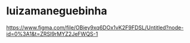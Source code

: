 # luizamaneguebinha

https://www.figma.com/file/OBiey9xq6DOx1vK2F9FDSL/Untitled?node-id=0%3A1&t=ZRSI9rMYZ2JeFWQS-1
